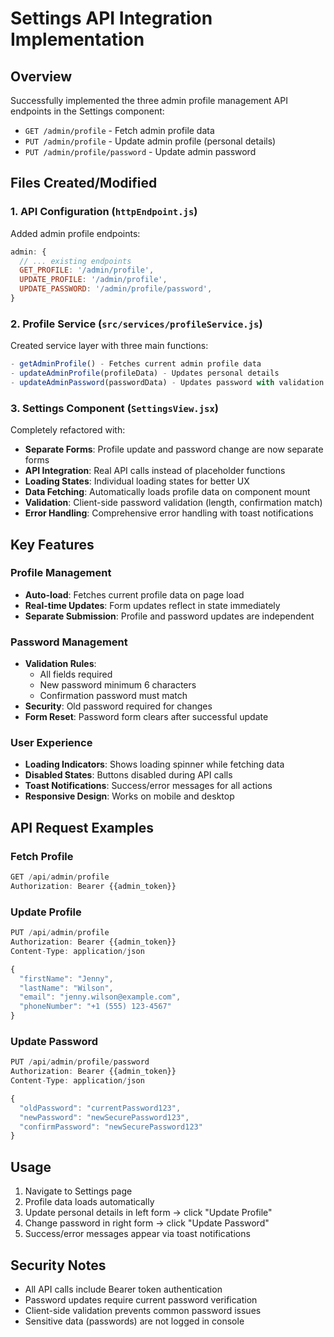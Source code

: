 # Settings API Integration Implementation

## Overview
Successfully implemented the three admin profile management API endpoints in the Settings component:

- `GET /admin/profile` - Fetch admin profile data
- `PUT /admin/profile` - Update admin profile (personal details)
- `PUT /admin/profile/password` - Update admin password

## Files Created/Modified

### 1. API Configuration (`httpEndpoint.js`)
Added admin profile endpoints:
```javascript
admin: {
  // ... existing endpoints
  GET_PROFILE: '/admin/profile',
  UPDATE_PROFILE: '/admin/profile', 
  UPDATE_PASSWORD: '/admin/profile/password',
}
```

### 2. Profile Service (`src/services/profileService.js`)
Created service layer with three main functions:
```javascript
- getAdminProfile() - Fetches current admin profile data
- updateAdminProfile(profileData) - Updates personal details
- updateAdminPassword(passwordData) - Updates password with validation
```

### 3. Settings Component (`SettingsView.jsx`)
Completely refactored with:
- **Separate Forms**: Profile update and password change are now separate forms
- **API Integration**: Real API calls instead of placeholder functions
- **Loading States**: Individual loading states for better UX
- **Data Fetching**: Automatically loads profile data on component mount
- **Validation**: Client-side password validation (length, confirmation match)
- **Error Handling**: Comprehensive error handling with toast notifications

## Key Features

### Profile Management
- **Auto-load**: Fetches current profile data on page load
- **Real-time Updates**: Form updates reflect in state immediately
- **Separate Submission**: Profile and password updates are independent

### Password Management  
- **Validation Rules**:
  - All fields required
  - New password minimum 6 characters
  - Confirmation password must match
- **Security**: Old password required for changes
- **Form Reset**: Password form clears after successful update

### User Experience
- **Loading Indicators**: Shows loading spinner while fetching data
- **Disabled States**: Buttons disabled during API calls
- **Toast Notifications**: Success/error messages for all actions
- **Responsive Design**: Works on mobile and desktop

## API Request Examples

### Fetch Profile
```javascript
GET /api/admin/profile
Authorization: Bearer {{admin_token}}
```

### Update Profile
```javascript
PUT /api/admin/profile
Authorization: Bearer {{admin_token}}
Content-Type: application/json

{
  "firstName": "Jenny",
  "lastName": "Wilson", 
  "email": "jenny.wilson@example.com",
  "phoneNumber": "+1 (555) 123-4567"
}
```

### Update Password
```javascript
PUT /api/admin/profile/password
Authorization: Bearer {{admin_token}}
Content-Type: application/json

{
  "oldPassword": "currentPassword123",
  "newPassword": "newSecurePassword123", 
  "confirmPassword": "newSecurePassword123"
}
```

## Usage
1. Navigate to Settings page
2. Profile data loads automatically
3. Update personal details in left form → click "Update Profile"
4. Change password in right form → click "Update Password"
5. Success/error messages appear via toast notifications

## Security Notes
- All API calls include Bearer token authentication
- Password updates require current password verification
- Client-side validation prevents common password issues
- Sensitive data (passwords) are not logged in console